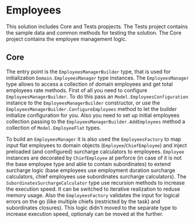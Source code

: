 # Employees  
  
This solution includes Core and Tests propjects. The Tests project contains the sample data and common methods for testing the solution. The Core project contains the employee management logic.  
  

## Core  
  
The entry point is the `EmployeesManagerBuilder` type, that is used for initialization `Domain.EmployeesManager` type instances. The `EmployeesManager` type allows to access a collection of domain employees and get total employees rate methods. First of all you need to configure `EmployeesManagerBuilder`. To do this pass an `Model.EmployeesConfiguration` instance to the `EmployeesManagerBuilder` constructor, or use the `EmployeesManagerBuilder.ConfigureEmployees` method to let the builder initialize configuration for you. Also you need to set up initial employees collection passing to the `EmployeesManagerBuilder.AddEmployees` method a collection of `Model.EmployeeFlat` types.  
  
To build an `EmployeesManager` it is also used the `EmployeesFactory` to map input flat employees to domain objects (`Employee`/`ChiefEmployee`) and inject preloaded (and configured) surcharge calculators to employees. `Employee` instances are decorated by `ChiefEmployee` at perforce (in case of it is not the base employee type and able to contain subordinates) to extend surcharge logic (base employees use employment duration surcharge calculators, chief employees use subordinates surcharge calculators). The `SubordinatesSurchargeCalculator` type use recursion methods to increase the execution speed. It can be switched to iterative realization to reduse memory usage. Also the `EmployeesFactory` validates the input for logical errors on the go (like multiple chiefs (restricted by the task) and subordinates closures). This logic didn't moved to the separate type to increase execution speed, optionaly can be moved at the further.
